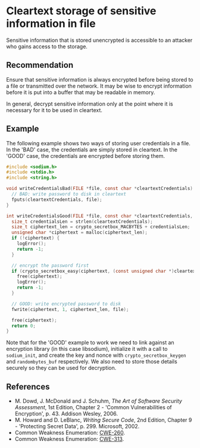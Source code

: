 # Cleartext storage of sensitive information in file
Sensitive information that is stored unencrypted is accessible to an attacker who gains access to the storage.


## Recommendation
Ensure that sensitive information is always encrypted before being stored to a file or transmitted over the network. It may be wise to encrypt information before it is put into a buffer that may be readable in memory.

In general, decrypt sensitive information only at the point where it is necessary for it to be used in cleartext.


## Example
The following example shows two ways of storing user credentials in a file. In the 'BAD' case, the credentials are simply stored in cleartext. In the 'GOOD' case, the credentials are encrypted before storing them.


```c
#include <sodium.h>
#include <stdio.h>
#include <string.h>

void writeCredentialsBad(FILE *file, const char *cleartextCredentials) {
  // BAD: write password to disk in cleartext
  fputs(cleartextCredentials, file);
}

int writeCredentialsGood(FILE *file, const char *cleartextCredentials, const unsigned char *key, const unsigned char *nonce) {
  size_t credentialsLen = strlen(cleartextCredentials);
  size_t ciphertext_len = crypto_secretbox_MACBYTES + credentialsLen;
  unsigned char *ciphertext = malloc(ciphertext_len);
  if (!ciphertext) {
    logError();
    return -1;
  }

  // encrypt the password first
  if (crypto_secretbox_easy(ciphertext, (const unsigned char *)cleartextCredentials, credentialsLen, nonce, key) != 0) {
    free(ciphertext);
    logError();
    return -1;
  }

  // GOOD: write encrypted password to disk
  fwrite(ciphertext, 1, ciphertext_len, file);

  free(ciphertext);
  return 0;
}

```
Note that for the 'GOOD' example to work we need to link against an encryption library (in this case libsodium), initialize it with a call to `sodium_init`, and create the key and nonce with `crypto_secretbox_keygen` and `randombytes_buf` respectively. We also need to store those details securely so they can be used for decryption.


## References
* M. Dowd, J. McDonald and J. Schuhm, *The Art of Software Security Assessment*, 1st Edition, Chapter 2 - 'Common Vulnerabilities of Encryption', p. 43. Addison Wesley, 2006.
* M. Howard and D. LeBlanc, *Writing Secure Code*, 2nd Edition, Chapter 9 - 'Protecting Secret Data', p. 299. Microsoft, 2002.
* Common Weakness Enumeration: [CWE-260](https://cwe.mitre.org/data/definitions/260.html).
* Common Weakness Enumeration: [CWE-313](https://cwe.mitre.org/data/definitions/313.html).
